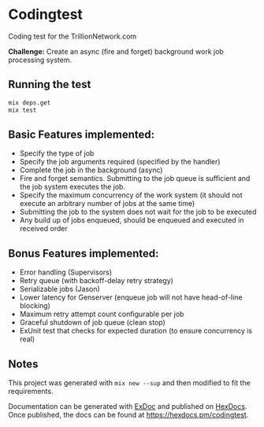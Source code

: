 # Codingtest

Coding test for the TrillionNetwork.com

**Challenge:** Create an async (fire and forget) background work job processing system.

## Running the test

```bash
mix deps.get
mix test
```

## Basic Features implemented:

- Specify the type of job
- Specify the job arguments required (specified by the handler)
- Complete the job in the background (async)
- Fire and forget semantics. Submitting to the job queue is sufficient and the job system executes the job.
- Specify the maximum concurrency of the work system (it should not execute an arbitrary number of jobs at the same time)
- Submitting the job to the system does not wait for the job to be executed
- Any build up of jobs enqueued, should be enqueued and executed in received order

## Bonus Features implemented:

- Error handling (Supervisors)
- Retry queue (with backoff-delay retry strategy)
- Serializable jobs (Jason)
- Lower latency for Genserver (enqueue job will not have head-of-line blocking)
- Maximum retry attempt count configurable per job
- Graceful shutdown of job queue (clean stop)
- ExUnit test that checks for expected duration (to ensure concurrency is real)

## Notes

This project was generated with `mix new --sup` and then modified to fit the
requirements.

Documentation can be generated with [ExDoc](https://github.com/elixir-lang/ex_doc)
and published on [HexDocs](https://hexdocs.pm). Once published, the docs can
be found at <https://hexdocs.pm/codingtest>.

